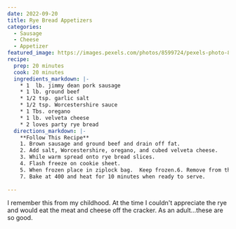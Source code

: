 ```yaml
---
date: 2022-09-20
title: Rye Bread Appetizers
categories:
  - Sausage
  - Cheese
  - Appetizer
featured_image: https://images.pexels.com/photos/8599724/pexels-photo-8599724.jpeg?auto=compress&cs=tinysrgb&w=1260&h=750&dpr=2
recipe:
  prep: 20 minutes
  cook: 20 minutes
  ingredients_markdown: |-
    * 1  lb. jimmy dean pork sausage
    * 1 lb. ground beef
    * 1/2 tsp. garlic salt
    * 1/2 tsp. Worcestershire sauce
    * 1 Tbs. oregano
    * 1 lb. velveta cheese
    * 2 loves party rye bread
  directions_markdown: |-
    **Follow This Recipe**
    1. Brown sausage and ground beef and drain off fat.
    2. Add salt, Worcestershire, oregano, and cubed velveta cheese.
    3. While warm spread onto rye bread slices. 
    4. Flash freeze on cookie sheet.
    5. When frozen place in ziplock bag.  Keep frozen.6. Remove from the freezer and place on a sheet pan.
    7. Bake at 400 and heat for 10 minutes when ready to serve.
    
---
```

I remember this from my childhood. At the time I couldn't appreciate the rye and would eat the meat and cheese off the cracker. As an adult...these are so good.